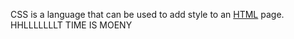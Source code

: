 CSS is a language that can be used to add style to an [HTML](/wiki/HTML) page. HHLLLLLLLT TIME IS MOENY
